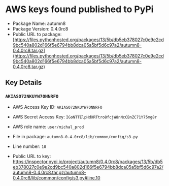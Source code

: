 # AWS keys found published to PyPi

* Package Name: autumn8
* Package Version: 0.4.0rc8
* Public URL to package: [https://files.pythonhosted.org/packages/13/5b/db5eb378027c0e9e2cd9bc540a802d166f5e6794bb8dca05a5bf5d6c97a2/autumn8-0.4.0rc8.tar.gz](https://files.pythonhosted.org/packages/13/5b/db5eb378027c0e9e2cd9bc540a802d166f5e6794bb8dca05a5bf5d6c97a2/autumn8-0.4.0rc8.tar.gz)

## Key Details

### `AKIASO72NKUYW7ONNRFO`

* AWS Access Key ID: `AKIASO72NKUYW7ONNRFO`
* AWS Secret Access Key: `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` 
* AWS role name: `user/michal_prod`
* File in package: `autumn8-0.4.0rc8/lib/common/config/s3.py`
* Line number: `10`

* Public URL to key: https://inspector.pypi.io/project/autumn8/0.4.0rc8/packages/13/5b/db5eb378027c0e9e2cd9bc540a802d166f5e6794bb8dca05a5bf5d6c97a2/autumn8-0.4.0rc8.tar.gz/autumn8-0.4.0rc8/lib/common/config/s3.py#line.10


